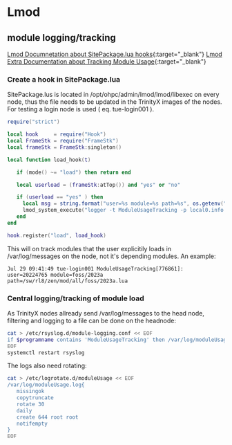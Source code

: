 # Lmod

## module logging/tracking

[Lmod Documnetation about SitePackage.lua hooks](https://lmod.readthedocs.io/en/latest/170_hooks.html){:target="_blank"}
[Lmod Extra Documentation about Tracking Module Usage](https://lmod.readthedocs.io/en/latest/300_tracking_module_usage.html){:target="_blank"}

### Create a hook in SitePackage.lua

SitePackage.lus is located in /opt/ohpc/admin/lmod/lmod/libexec on every node, thus the file needs to be updated in the TrinityX images of the nodes. For testing a login node is used ( eq. tue-login001 ).

```lua
require("strict")

local hook     = require("Hook")
local FrameStk = require("FrameStk")
local frameStk = FrameStk:singleton()

local function load_hook(t)

   if (mode() ~= "load") then return end

   local userload = (frameStk:atTop()) and "yes" or "no"

   if (userload == "yes" ) then
     local msg = string.format("user=%s module=%s path=%s", os.getenv("USER"), t.modFullName, t.fn)
     lmod_system_execute("logger -t ModuleUsageTracking -p local0.info " .. msg)
   end
end

hook.register("load", load_hook)
```

This will on track modules that the user explicitily loads in /var/log/messages on the node, not it's depending modules. An example:

```text
Jul 29 09:41:49 tue-login001 ModuleUsageTracking[776861]: user=20224765 module=foss/2023a path=/sw/rl8/zen/mod/all/foss/2023a.lua
```

### Central logging/tracking of module load

As TrinityX nodes allready send /var/log/messages to the head node, filtering and logging to a file can be done on the headnode:

```bash
cat > /etc/rsyslog.d/module-logging.conf << EOF
if $programname contains 'ModuleUsageTracking' then /var/log/moduleUsage.log
EOF
systemctl restart rsyslog
```
The logs also need rotating:

```bash
cat > /etc/logrotate.d/moduleUsage << EOF
/var/log/moduleUsage.log{
   missingok
   copytruncate
   rotate 30
   daily
   create 644 root root
   notifempty
}
EOF
```

 

